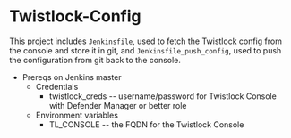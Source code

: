 # Twistlock-Config

This project includes `Jenkinsfile`, used to fetch the Twistlock config from the console and store it in git, and `Jenkinsfile_push_config`, used to push the configuration from git back to the console.

* Prereqs on Jenkins master
  * Credentials
    * twistlock_creds -- username/password for Twistlock Console with Defender Manager or better role
  * Environment variables
    * TL_CONSOLE -- the FQDN for the Twistlock Console